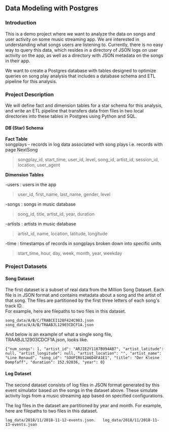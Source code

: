 ## Data Modeling with Postgres
### Introduction
This is a demo project where we want to analyze the data on songs and user activity on some music streaming app. We are interested in understanding what songs users are listening to. Currently, there is no easy way to query this data, which resides in a directory of JSON logs on user activity on the app, as well as a directory with JSON metadata on the songs in their app.

We want to create a Postgres database with tables designed to optimize queries on song play analysis that includes a database schema and ETL pipeline for this analysis.

### Project Description
We will define fact and dimension tables for a star schema for this analysis, and write an ETL pipeline that transfers data from files in two local directories into these tables in Postgres using Python and SQL.

#### DB (Star) Schema  

**Fact Table**  
songplays - records in log data associated with song plays i.e. records with page NextSong  
> songplay_id, start_time, user_id, level, song_id, artist_id, session_id, location, user_agent

**Dimension Tables**  

-users : users in the app  
>user_id, first_name, last_name, gender, level

-songs : songs in music database
>song_id, title, artist_id, year, duration  

-artists : artists in music database
>artist_id, name, location, latitude, longitude  

-time : timestamps of records in songplays broken down into specific units
>start_time, hour, day, week, month, year, weekday

### Project Datasets

#### Song Dataset 
The first dataset is a subset of real data from the Million Song Dataset. Each file is in JSON format and contains metadata about a song and the artist of that song. The files are partitioned by the first three letters of each song's track ID.  
For example, here are filepaths to two files in this dataset.  


`song_data/A/B/C/TRABCEI128F424C983.json
song_data/A/A/B/TRAABJL12903CDCF1A.json`

And below is an example of what a single song file, TRAABJL12903CDCF1A.json, looks like.  

`{"num_songs": 1, "artist_id": "ARJIE2Y1187B994AB7", "artist_latitude": null, "artist_longitude": null, "artist_location": "", "artist_name": "Line Renaud", "song_id": "SOUPIRU12A6D4FA1E1", "title": "Der Kleine Dompfaff", "duration": 152.92036, "year": 0}
`
#### Log Dataset
The second dataset consists of log files in JSON format generated by this event simulator based on the songs in the dataset above. These simulate activity logs from a music streaming app based on specified configurations.

The log files in the dataset are partitioned by year and month. For example, here are filepaths to two files in this dataset.

`log_data/2018/11/2018-11-12-events.json.  
log_data/2018/11/2018-11-13-events.json`
